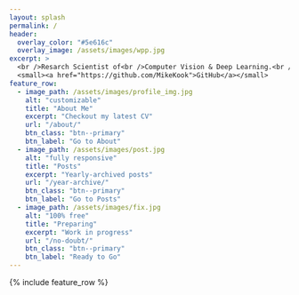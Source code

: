 ```yaml
---
layout: splash
permalink: /
header:
  overlay_color: "#5e616c"
  overlay_image: /assets/images/wpp.jpg
excerpt: >
  <br />Resarch Scientist of<br />Computer Vision & Deep Learning.<br />
  <small><a href="https://github.com/MikeKook">GitHub</a></small>
feature_row:
  - image_path: /assets/images/profile_img.jpg
    alt: "customizable"
    title: "About Me"
    excerpt: "Checkout my latest CV"
    url: "/about/"
    btn_class: "btn--primary"
    btn_label: "Go to About"
  - image_path: /assets/images/post.jpg
    alt: "fully responsive"
    title: "Posts"
    excerpt: "Yearly-archived posts"
    url: "/year-archive/"
    btn_class: "btn--primary"
    btn_label: "Go to Posts"
  - image_path: /assets/images/fix.jpg
    alt: "100% free"
    title: "Preparing"
    excerpt: "Work in progress"
    url: "/no-doubt/"
    btn_class: "btn--primary"
    btn_label: "Ready to Go"      
---
```


{% include feature_row %}

